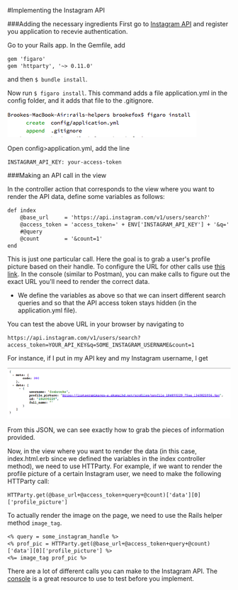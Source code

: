 #Implementing the Instagram API


###Adding the necessary ingredients
First go to [Instagram API](https://instagram.com/developer/) and register you application to recevie authentication.

Go to your Rails app. In the Gemfile, add 

	gem 'figaro'
	gem 'httparty', '~> 0.11.0'
	
and then ```$ bundle install```.


Now run ```$ figaro install```. This command adds a file application.yml in the config folder, and it adds that file to the .gitignore.

![image](https://github.com/brookekfox/instagram-api/blob/master/screenshots/figaro-install.png)

Open config>application.yml, add the line


	INSTAGRAM_API_KEY: your-access-token


###Making an API call in the view

In the controller action that corresponds to the view where you want to render the API data, define some variables as follows:


	def index
		@base_url     = 'https://api.instagram.com/v1/users/search?'
		@access_token = 'access_token=' + ENV['INSTAGRAM_API_KEY'] + '&q='
		#@query
		@count        = '&count=1'
	end
	
This is just one particular call. Here the goal is to grab a user's profile picture based on their handle.
To configure the URL for other calls use [this link](https://apigee.com/console/instagram). In the console (similar to Postman), you can make calls to figure out the exact URL you'll need to render the correct data.

+ We define the variables as above so that we can insert different search queries and so that the API access token stays hidden (in the application.yml file).

You can test the above URL in your browser by navigating to 

	https://api.instagram.com/v1/users/search?access_token=YOUR_API_KEY&q=SOME_INSTAGRAM_USERNAME&count=1
	
For instance, if I put in my API key and my Instagram username, I get

![image](https://github.com/brookekfox/instagram-api/blob/master/screenshots/json.png)

From this JSON, we can see exactly how to grab the pieces of information provided.

Now, in the view where you want to render the data (in this case, index.html.erb since we defined the variables in the index controller method), we need to use HTTParty. For example, if we want to render the profile picture of a certain Instagram user, we need to make the following HTTParty call:

	HTTParty.get(@base_url+@access_token+query+@count)['data'][0]['profile_picture']
	
To actually render the image on the page, we need to use the Rails helper method ```image_tag```.

	<% query = some_instagram_handle %>
	<% prof_pic = HTTParty.get(@base_url+@access_token+query+@count)['data'][0]['profile_picture'] %>
	<%= image_tag prof_pic %>
	

There are a lot of different calls you can make to the Instagram API. The [console](https://apigee.com/console/instagram) is a great resource to use to test before you implement.